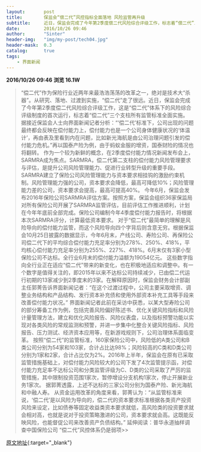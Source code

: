 ```yaml
---
layout:       post
title:        保监会“偿二代”风控指标全面落地 风险监管再升级
subtitle:     近日，保监会完成了今年第2季度偿二代风险综合评级工作，标志着“偿二代”三个支柱所有监管标准全面实施。
date:         2016/10/26 09:46
author:       "Sinter"
header-img:   "img/my-post/tech04.jpg"
header-mask:  0.3
catalog:      true
tags:
    - 界面新闻
---
```


**2016/10/26 09:46**  **浏览 16.1W**

> “偿二代”作为保险行业近两年来最浩浩荡荡的改革之一，绝对是技术大“杀器”。从研究、落地、过渡到实施，“偿二代”走了很远。近日，保监会完成了今年第2季度偿二代风险综合评级工作，这是“偿二代”体系下的风险综合评级制度的首次运行，标志着“偿二代”三个支柱所有监管标准全面实施。
据接近保监会人士向界面新闻记者分析：“‘偿二代’标准下，公司出现的问题最终都会反映在偿付能力上，偿付能力也是一个公司身体健康状况的‘体温计’，再由表及里看到内在问题，比如新光海航是由公司治理问题引发的偿付能力危机。”再以国泰产险为例，由于蚂蚁金服的增资，国泰财险的情况也将翻转。
作为一个较为新鲜的概念，在2季度偿付能力情况新闻发布会上，SARMRA成为焦点。SARMRA，偿二代第二支柱的偿付能力风险管理要求与评估，是提升公司风险管理能力、促进行业转型升级的重要手段。SARMRA建立了保险公司风险管理能力与资本要求相挂钩的激励约束机制。风险管理能力强的公司，资本要求会降低，最高可降低10%；风险管理能力差的公司，资本要求会提高，最高可提高40%。
今年6月，保监会发布2016年保险公司SARMRA评估方案。按照方案，保监会组织36家保监局对所有保险公司开展了SARMRA监管评估，目前评估工作推进顺利，计划在今年年底前全部完成。保险公司编制今年4季度偿付能力报告时，将根据本次SARMRA评分，计算最低资本要求。
对于“偿二代”最简单的理解是风险导向的偿付能力监管，而这个风险导向四个字背后则含意无穷。根据保监会10月25日披露的数据显示，今年6月末，产线公司、寿险公司、再保险公司偿二代下的平均综合偿付能力充足率分别为278%、250%、418%，平均核心偿付能力充足率分别为255%、227%、418%。6月末仅有3家小型保险公司不达标。全行业6月末的偿付能力溢额为19054亿元。
这些数字指向全行业正在适应“偿二代”带来的新变化，也在积极地适应和调整中。有一个数字是值得关注的，即2015年以来不达标公司持续减少，已由偿二代运行初期的13家减少到2季度末的3家。在解释原因时，保监会财务会计部副主任郭菁告诉界面新闻记者：“在这个过渡过程中，公司主要采取增资、调整业务结构和产品结构、发行资本补充债和使用外部资本补充工具等手段来改善偿付能力状况。”
界面新闻记者此前在采访中获悉，以某大型寿险公司的部分筹备工作为例，包括完善风险偏好陈述书、优化关键风险指标和风险计量管理方法，建立和优化风险报告、风险仪表盘，以及指标预警功能以实现对各类风险的常规监测和预警，并进一步集中化整合关键风险指标、风险报告、压力测试、经济资本应用等，在新游戏规则下，公司治理体系面临变革。
按照“偿二代”的监管标准，160家保险公司中，风险低的A类公司和B类公司分别为54家和103家，合计占比达98%；风险较高的C类和D类公司分别为1家和2家，合计占比仅为2%。2016年上半年，保监会在原有已采取监管措施基础上，对偿付能力风险较大的公司下发了4次监管提示函，对偿付能力充足率不达标公司和分类监管评级为C、D类的公司采取了严厉的监管措施，其中限制投资范围1家次，暂停增设分支机构1家次，停止开展新业务1家次。
据郭菁透露，上述不达标的三家公司分别为国泰产险、新光海航和中融人寿。
从资金运用改革的角度来看，郭菁认为：“从监管标准来说，‘偿二代’是以风险为导向的，偿二代的资本要求标准根据各类资产投资风险来设定，比如债券等固定收益类资本要求就低，高风险类的投资要求就会相对高，也就是说对于投资策略激进的公司，资本要求就会高。这既能反映风险，也能督促公司来改善资产负债结构。”
延伸阅读：普华永道抽样调查中国保险公司 “偿二代”风控体系仍是弱项>>


[原文地址](http://www.jiemian.com/article/921607.html){:target="_blank"}



